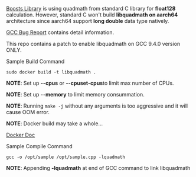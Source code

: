 [Boosts Library](https://www.boost.org/) is using quadmath from standard C library for **float128** calculation. However, standard C won't build **libquadmath on aarch64** architecture since aarch64 support **long double** data type natively.

[GCC Bug Report](https://gcc.gnu.org/bugzilla/show_bug.cgi?id=96016) contains detail information.

This repo contains a patch to enable libquadmath on GCC 9.4.0 version ONLY.

Sample Build Command
```
sudo docker build -t libquadmath .
```
**NOTE**: Set up **--cpus** or **--cpuset-cpus**to limit max number of CPUs.

**NOTE**: Set up **--memory** to limit memory consummation.

**NOTE**: Running ```make -j``` without any arguments is too aggressive and it will cause OOM error.

**NOTE**: Docker build may take a whole...

[Docker Doc](https://docs.docker.com/engine/reference/commandline/build/)


Sample Compile Command
```
gcc -o /opt/sample /opt/sample.cpp -lquadmath
```
**NOTE**: Appending **-lquadmath** at end of GCC command to link libquadmath
